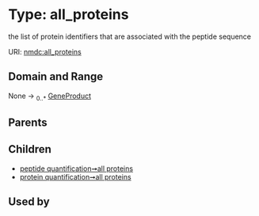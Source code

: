 
# Type: all_proteins


the list of protein identifiers that are associated with the peptide sequence

URI: [nmdc:all_proteins](https://microbiomedata/meta/all_proteins)


## Domain and Range

None ->  <sub>0..*</sub> [GeneProduct](GeneProduct.md)

## Parents


## Children

 *  [peptide quantification➞all proteins](peptide_quantification_all_proteins.md)
 *  [protein quantification➞all proteins](protein_quantification_all_proteins.md)

## Used by

